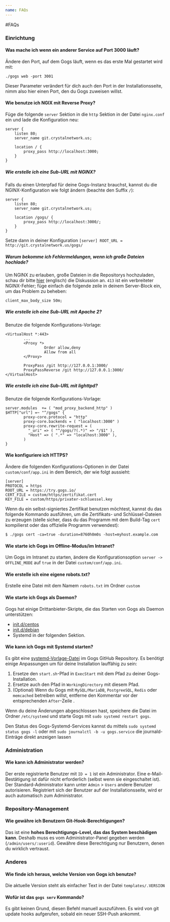 ```yaml
---
name: FAQs
---
```


#FAQs

### Einrichtung

#### Was mache ich wenn ein anderer Service auf Port 3000 läuft?

Ändere den Port, auf dem Gogs läuft, wenn es das erste Mal gestartet wird mit:

	./gogs web -port 3001

Dieser Parameter verändert für dich auch den Port in der Installationsseite, nimm also hier einen Port, den du Gogs zuweisen willst.

#### Wie benutze ich NGIX mit Reverse Proxy?

Füge die folgende `server` Sektion in die `http` Sektion in der Datei `nginx.conf` ein und lade die Konfiguration neu:

```
server {
    listen 80;
    server_name git.crystalnetwork.us;

    location / {
        proxy_pass http://localhost:3000;
    }
}
```

##### Wie erstelle ich eine Sub-URL mit NGINX?

Falls du einen Unterpfad für deine Gogs-Instanz brauchst, kannst du die NGINX-Konfiguration wie folgt ändern
(beachte den Suffix `/`):


```
server {
    listen 80;
    server_name git.crystalnetwork.us;

    location /gogs/ {
        proxy_pass http://localhost:3000/;
    }
}
```

Setze dann in deiner Konfiguration `[server] ROOT_URL = http://git.crystalnetwork.us/gogs/`

##### Warum bekomme ich Fehlermeldungen, wenn ich große Dateien hochlade?

Um NGINX zu erlauben, große Dateien in die Repositorys hochzuladen, schau dir bitte [hier](http://stackoverflow.com/a/15021750) (englisch) die Diskussion an. `413` ist ein verbreiteter NGINX-Fehler; füge einfach die folgende zeile in deinem Server-Block ein, um das Problem zu beheben:
```
client_max_body_size 50m;
```

##### Wie erstelle ich eine Sub-URL mit Apache 2?

Benutze die folgende Konfigurations-Vorlage:

```
<VirtualHost *:443>
        ...
        <Proxy *>
                 Order allow,deny
                 Allow from all
        </Proxy>

        ProxyPass /git http://127.0.0.1:3000/
        ProxyPassReverse /git http://127.0.0.1:3000/
</VirtualHost>
```

##### Wie erstelle ich eine Sub-URL mit lighttpd?

Benutze die folgende Konfigurations-Vorlage:

```
server.modules  += ( "mod_proxy_backend_http" )
$HTTP["url"] =~ "^/gogs" {
        proxy-core.protocol = "http"
        proxy-core.backends = ( "localhost:3000" )
        proxy-core.rewrite-request = (
          "_uri" => ( "^/gogs/?(.*)" => "/$1" ),
          "Host" => ( ".*" => "localhost:3000" ),
        )
}
```

#### Wie konfiguriere ich HTTPS?

Ändere die folgenden Konfigurations-Optionen in der Datei `custom/conf/app.ini` in dem Bereich, der wie folgt aussieht:

```
[server]
PROTOCOL = https
ROOT_URL = https://try.gogs.io/
CERT_FILE = custom/https/zertifikat.cert
KEY_FILE = custom/https/privater-schluessel.key
```

Wenn du ein selbst-signiertes Zertifikat benutzen möchtest, kannst du das folgende Kommando ausführen, um die Zertifikats- und Schlüssel-Dateien zu erzeugen (stelle sicher, dass du das Programm mit dem Build-Tag `cert` kompilierst oder das offizielle Programm verwendest):

	$ ./gogs cert -ca=true -duration=8760h0m0s -host=myhost.example.com

#### Wie starte ich Gogs im Offline-Modus/im Intranet?

Um Gogs im Intranet zu starten, ändere die Konfigurationsoption `server -> OFFLINE_MODE` auf `true` in der Datei `custom/conf/app.ini`.

#### Wie erstelle ich eine eigene robots.txt?

Erstelle eine Datei mit dem Namem `robots.txt` im Ordner `custom`

#### Wie starte ich Gogs als Daemon?

Gogs hat einige Drittanbieter-Skripte, die das Starten von Gogs als Daemon unterstützen:

- [init.d/centos](https://github.com/gogits/gogs/blob/master/scripts/init/centos/gogs)
- [init.d/debian](https://github.com/gogits/gogs/blob/master/scripts/init/debian/gogs)
- Systemd in der folgenden Sektion.

#### Wie kann ich Gogs mit Systemd starten?

Es gibt eine [systemd-Vorlage-Datei](https://github.com/gogits/gogs/blob/master/scripts/systemd/gogs.service) im Gogs GitHub Repository. Es benötigt einige Anpassungen um für deine Installation lauffähig zu sein:

1. Ersetze den `start.sh`-Pfad in `ExecStart` mit dem Pfad zu deiner Gogs-Installation.
2. Ersetze auch den Pfad in `WorkingDirectory` mit diesem Pfad.
3. (Optional) Wenn du Gogs mit `MySQL/MariaDB`, `PostgreeSQL`, `Redis` oder `memcached` betreiben willst, entferne den Kommentar vor der entsprechenden `After`-Zeile .

Wenn du deine Änderungen abgeschlossen hast, speichere die Datei im Ordner `/etc/systemd` und starte Gogs mit `sudo systemd restart gogs`.

Den Status des Gogs-Systemd-Services kannst du mittels `sudo systemd status gogs -l` oder mit `sudo journalctl -b -u gogs.service` die journald-Einträge direkt anzeigen lassen

### Administration

#### Wie kann ich Administrator werden?

Der erste registrierte Benutzer mit `ID = 1` ist ein Administrator. Eine e-Mail-Bestätigung ist dafür nicht erforderlich (selbst wenn sie eingeschaltet ist). Der Standard-Administrator kann unter `Admin` > `Users` andere Benutzer autorisieren. Registriert sich der Benutzer auf der Installationsseite, wird er auch automatisch zum Administrator.

### Repository-Management

#### Wie gewähre ich Benutzern Git-Hook-Berechtigungen?

Das ist eine **hohes Berechtigungs-Level, das das System beschädigen kann**. Deshalb muss es vom Administrator-Panel gegeben werden (`/admin/users/:userid`). Gewähre diese Berechtigung nur Benutzern, denen du wirklich vertraust.

### Anderes

#### Wie finde ich heraus, welche Version von Gogs ich benutze?

Die aktuelle Version steht als einfacher Text in der Datei `templates/.VERSION`

#### Wofür ist das `gogs serv` Kommando?

Es gibt keinen Grund, diesen Befehl manuell auszuführen. Es wird von git update hooks aufgerufen, sobald ein neuer SSH-Push ankommt.
